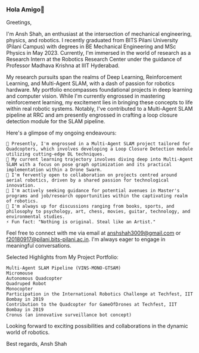### Hola Amigo👋
Greetings,

I'm Ansh Shah, an enthusiast at the intersection of mechanical engineering, physics, and robotics. I recently graduated from BITS Pilani University (Pilani Campus) with degrees in BE Mechanical Engineering and MSc Physics in May 2023. Currently, I'm immersed in the world of research as a Research Intern at the Robotics Research Center under the guidance of Professor Madhava Krishna at IIIT Hyderabad.

My research pursuits span the realms of Deep Learning, Reinforcement Learning, and Multi-Agent SLAM, with a dash of passion for robotics hardware. My portfolio encompasses foundational projects in deep learning and computer vision. While I'm currently engrossed in mastering reinforcement learning, my excitement lies in bringing these concepts to life within real robotic systems. Notably, I've contributed to a Multi-Agent SLAM pipeline at RRC and am presently engrossed in crafting a loop closure detection module for the SLAM pipeline.

Here's a glimpse of my ongoing endeavours:

    🔭 Presently, I'm engrossed in a Multi-Agent SLAM project tailored for Quadcopters, which involves developing a Loop Closure Detection module utilizing cutting-edge DL techniques.
    🌱 My current learning trajectory involves diving deep into Multi-Agent SLAM with a focus on pose graph optimization and its practical implementation within a Drone Swarm.
    👯 I'm fervently open to collaboration on projects centred around aerial robotics, driven by a shared passion for technological innovation.
    🤔 I'm actively seeking guidance for potential avenues in Master's programs and job/research opportunities within the captivating realm of robotics.
    💬 I'm always up for discussions ranging from books, sports, and philosophy to psychology, art, chess, movies, guitar, technology, and environmental studies.
    ⚡ Fun fact: "Nothing is original. Steal like an Artist."

Feel free to connect with me via email at anshshah3009@gmail.com or f20180917@pilani.bits-pilani.ac.in. I'm always eager to engage in meaningful conversations.

Selected Highlights from My Project Portfolio:

    Multi-Agent SLAM Pipeline (VINS-MONO-GTSAM)
    Micromouse
    Autonomous Quadcopter
    Quadruped Robot
    Monocopter
    Participation in the International Robotics Challenge at Techfest, IIT Bombay in 2019
    Contribution to the Quadcopter for GameOfDrones at Techfest, IIT Bombay in 2019
    Cronus (an innovative surveillance bot concept)

Looking forward to exciting possibilities and collaborations in the dynamic world of robotics.

Best regards,
Ansh Shah
